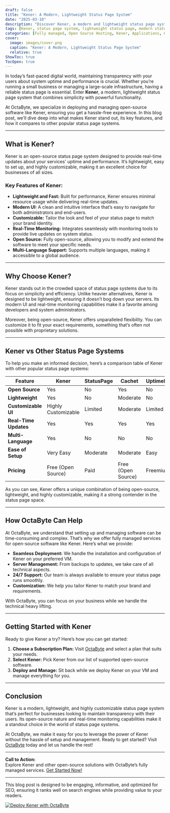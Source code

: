 ```yaml
---
draft: false
title: "Kener: A Modern, Lightweight Status Page System"
date: "2025-03-10"
description: "Discover Kener, a modern and lightweight status page system designed for simplicity and efficiency. Learn how Kener compares to other status page solutions and why it’s the perfect choice for businesses seeking reliability and ease of use."
tags: [Kener, status page system, lightweight status page, modern status page, open source status page, Kener vs other status pages, server monitoring, uptime monitoring, open source software, OctaByte managed services]
categories: [Fully managed, Open Source Hosting, Kener, Applications, Others]
cover:
  image: images/cover.png
  caption: "Kener: A Modern, Lightweight Status Page System"
  relative: true
ShowToc: true
TocOpen: true
---
```



In today’s fast-paced digital world, maintaining transparency with your users about system uptime and performance is crucial. Whether you’re running a small business or managing a large-scale infrastructure, having a reliable status page is essential. Enter **Kener**, a modern, lightweight status page system that combines simplicity with powerful functionality.  

At OctaByte, we specialize in deploying and managing open-source software like Kener, ensuring you get a hassle-free experience. In this blog post, we’ll dive deep into what makes Kener stand out, its key features, and how it compares to other popular status page systems.  

---

## What is Kener?  

Kener is an open-source status page system designed to provide real-time updates about your services' uptime and performance. It’s lightweight, easy to set up, and highly customizable, making it an excellent choice for businesses of all sizes.  

### Key Features of Kener:  
- **Lightweight and Fast:** Built for performance, Kener ensures minimal resource usage while delivering real-time updates.  
- **Modern UI:** A clean and intuitive interface that’s easy to navigate for both administrators and end-users.  
- **Customizable:** Tailor the look and feel of your status page to match your brand identity.  
- **Real-Time Monitoring:** Integrates seamlessly with monitoring tools to provide live updates on system status.  
- **Open Source:** Fully open-source, allowing you to modify and extend the software to meet your specific needs.  
- **Multi-Language Support:** Supports multiple languages, making it accessible to a global audience.  

---

## Why Choose Kener?  

Kener stands out in the crowded space of status page systems due to its focus on simplicity and efficiency. Unlike heavier alternatives, Kener is designed to be lightweight, ensuring it doesn’t bog down your servers. Its modern UI and real-time monitoring capabilities make it a favorite among developers and system administrators.  

Moreover, being open-source, Kener offers unparalleled flexibility. You can customize it to fit your exact requirements, something that’s often not possible with proprietary solutions.  

---

## Kener vs Other Status Page Systems  

To help you make an informed decision, here’s a comparison table of Kener with other popular status page systems:  

| Feature                | Kener                          | StatusPage       | Cachet           | UptimeRobot      |  
|------------------------|--------------------------------|------------------|------------------|------------------|  
| **Open Source**        | Yes                            | No               | Yes              | No               |  
| **Lightweight**        | Yes                            | No               | Moderate         | No               |  
| **Customizable UI**    | Highly Customizable            | Limited          | Moderate         | Limited          |  
| **Real-Time Updates**  | Yes                            | Yes              | Yes              | Yes              |  
| **Multi-Language**     | Yes                            | No               | No               | No               |  
| **Ease of Setup**      | Very Easy                      | Moderate         | Moderate         | Easy             |  
| **Pricing**            | Free (Open Source)             | Paid             | Free (Open Source)| Freemium         |  

As you can see, Kener offers a unique combination of being open-source, lightweight, and highly customizable, making it a strong contender in the status page space.  

---

## How OctaByte Can Help  

At OctaByte, we understand that setting up and managing software can be time-consuming and complex. That’s why we offer fully managed services for open-source software like Kener. Here’s what we provide:  

- **Seamless Deployment:** We handle the installation and configuration of Kener on your preferred VM.  
- **Server Management:** From backups to updates, we take care of all technical aspects.  
- **24/7 Support:** Our team is always available to ensure your status page runs smoothly.  
- **Customization:** We help you tailor Kener to match your brand and requirements.  

With OctaByte, you can focus on your business while we handle the technical heavy lifting.  

---

## Getting Started with Kener  

Ready to give Kener a try? Here’s how you can get started:  

1. **Choose a Subscription Plan:** Visit [OctaByte](https://octabyte.io) and select a plan that suits your needs.  
2. **Select Kener:** Pick Kener from our list of supported open-source software.  
3. **Deploy and Manage:** Sit back while we deploy Kener on your VM and manage everything for you.  

---

## Conclusion  

Kener is a modern, lightweight, and highly customizable status page system that’s perfect for businesses looking to maintain transparency with their users. Its open-source nature and real-time monitoring capabilities make it a standout choice in the world of status page systems.  

At OctaByte, we make it easy for you to leverage the power of Kener without the hassle of setup and management. Ready to get started? Visit [OctaByte](https://octabyte.io) today and let us handle the rest!  

--- 

**Call to Action:**  
Explore Kener and other open-source solutions with OctaByte’s fully managed services. [Get Started Now!](https://octabyte.io)  

--- 

This blog post is designed to be engaging, informative, and optimized for SEO, ensuring it ranks well on search engines while providing value to your readers.

[![Deploy Kener with OctaByte](/images/deploy-on-octabyte.png)](https://octabyte.io/fully-managed-open-source-services/applications/others/kener)